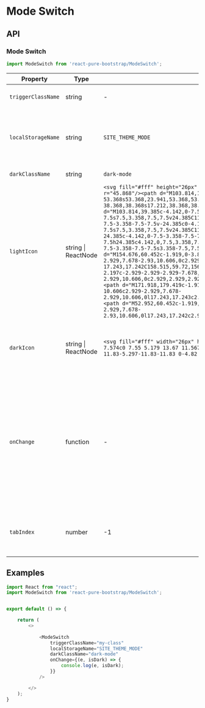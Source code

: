 # Mode Switch


## API

### Mode Switch
```js
import ModeSwitch from 'react-pure-bootstrap/ModeSwitch';
```
| Property | Type | Default | Description |
| --- | --- | --- | --- |
| `triggerClassName` | string  | - | Specify a class for your trigger |
| `localStorageName` | string  | `SITE_THEME_MODE` | The name of the local storage. You can get it using [localStorage](https://developer.mozilla.org/en-US/docs/Web/API/Window/localStorage) object. |
| `darkClassName` | string  | `dark-mode` | Style name for dark mode |
| `lightIcon` | string \| ReactNode  | `<svg fill="#fff" height="26px" width="26px" viewBox="0 0 207.628 207.628"><circle cx="103.814" cy="103.814" r="45.868"/><path d="M103.814,157.183c-29.427,0-53.368-23.941-53.368-53.368s23.941-53.368,53.368-53.368s53.368,23.941,53.368,53.368S133.241,157.183,103.814,157.183z M103.814,65.446c-21.156,0-38.368,17.212-38.368,38.368s17.212,38.368,38.368,38.368s38.368-17.212,38.368-38.368S124.97,65.446,103.814,65.446z"/><path d="M103.814,39.385c-4.142,0-7.5-3.358-7.5-7.5V7.5c0-4.142,3.358-7.5,7.5-7.5s7.5,3.358,7.5,7.5v24.385C111.314,36.027,107.956,39.385,103.814,39.385z"/><path d="M103.814,207.628c-4.142,0-7.5-3.358-7.5-7.5v-24.385c0-4.142,3.358-7.5,7.5-7.5s7.5,3.358,7.5,7.5v24.385C111.314,204.271,107.956,207.628,103.814,207.628z"/><path d="M200.128,111.314h-24.385c-4.142,0-7.5-3.358-7.5-7.5s3.358-7.5,7.5-7.5h24.385c4.142,0,7.5,3.358,7.5,7.5S204.271,111.314,200.128,111.314z"/><path d="M31.885,111.314H7.5c-4.142,0-7.5-3.358-7.5-7.5s3.358-7.5,7.5-7.5h24.385c4.142,0,7.5,3.358,7.5,7.5S36.027,111.314,31.885,111.314z"/><path d="M154.676,60.452c-1.919,0-3.839-0.732-5.303-2.197c-2.929-2.929-2.929-7.678,0-10.606l17.243-17.242c2.929-2.929,7.678-2.93,10.606,0c2.929,2.929,2.929,7.678,0,10.606l-17.243,17.242C158.515,59.72,156.595,60.452,154.676,60.452z"/><path d="M35.709,179.419c-1.919,0-3.839-0.732-5.303-2.197c-2.929-2.929-2.929-7.678,0-10.606l17.243-17.243c2.929-2.929,7.678-2.929,10.606,0c2.929,2.929,2.929,7.678,0,10.606l-17.243,17.243C39.548,178.687,37.629,179.419,35.709,179.419z"/><path d="M171.918,179.419c-1.919,0-3.839-0.732-5.303-2.197l-17.243-17.243c-2.929-2.929-2.929-7.678,0-10.606c2.929-2.929,7.678-2.929,10.606,0l17.243,17.243c2.929,2.929,2.929,7.678,0,10.606C175.757,178.687,173.838,179.419,171.918,179.419z"/><path d="M52.952,60.452c-1.919,0-3.839-0.732-5.303-2.197L30.406,41.013c-2.929-2.929-2.929-7.677,0-10.606c2.929-2.929,7.678-2.93,10.606,0l17.243,17.242c2.929,2.929,2.929,7.677,0,10.606C56.791,59.72,54.872,60.452,52.952,60.452z"/></svg>` | Set the light icon (Bright icon displayed in dark mode). It is recommended to use svg icons |
| `darkIcon` | string \| ReactNode  | `<svg fill="#fff" width="26px" height="26px" viewBox="0 0 35 35"><path stroke="#000" strokeWidth="2" d="M10.895 7.574c0 7.55 5.179 13.67 11.567 13.67 1.588 0 3.101-0.38 4.479-1.063-1.695 4.46-5.996 7.636-11.051 7.636-6.533 0-11.83-5.297-11.83-11.83 0-4.82 2.888-8.959 7.023-10.803-0.116 0.778-0.188 1.573-0.188 2.39z"></path></svg>` | Set the dark icon (Icon shown by default). It is recommended to use svg icons |
| `onChange` | function  | - | Call a function when the value of an HTML element is changed. It returns two callback values, one is the trigger element, the other parameter returns a boolean whether it is dark mode. |
| `tabIndex` | number  | -1 | This attribute allows developers to make HTML elements focusable. |


## Examples

```js
import React from "react";
import ModeSwitch from 'react-pure-bootstrap/ModeSwitch';


export default () => {

    return (
        <>
          
            <ModeSwitch 
                triggerClassName="my-class" 
                localStorageName="SITE_THEME_MODE"
                darkClassName="dark-mode"
                onChange={(e, isDark) => {
                    console.log(e, isDark);
                }}
            />

        </>
    );
}
```